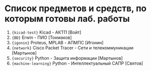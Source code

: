 # Список предметов и средств, по которым готовы лаб. работы

1. `{kicad-test}` Kicad - АКТП [Войт]
2. `{BD}` Erwin - ПИО [Токмаков]
3. `{igonin}` Proteus, MPLAB - АПМПС [Игонин]
4. `{network}` Cisco Packet Tracer - Сети и телекоммуникации [Мартынов]
5. `{security}` Python - Защита информации [Мартынов]
6. `{machine-learning}` Python - Интеллектуальный САПР [Святов]
